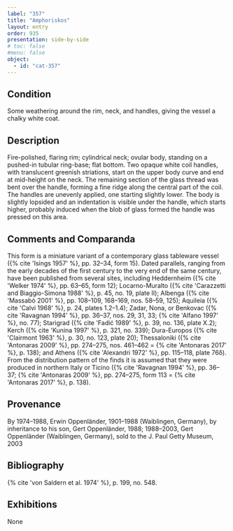 ```yaml
---
label: "357"
title: "Amphoriskos"
layout: entry
order: 935
presentation: side-by-side
# toc: false
#menu: false 
object:
  - id: "cat-357"
---
```


## Condition

Some weathering around the rim, neck, and handles, giving the vessel a chalky white coat.

## Description

Fire-polished, flaring rim; cylindrical neck; ovular body, standing on a pushed-in tubular ring-base; flat bottom. Two opaque white coil handles, with translucent greenish striations, start on the upper body curve and end at mid-height on the neck. The remaining section of the glass thread was bent over the handle, forming a fine ridge along the central part of the coil. The handles are unevenly applied, one starting slightly lower. The body is slightly lopsided and an indentation is visible under the handle, which starts higher, probably induced when the blob of glass formed the handle was pressed on this area.

## Comments and Comparanda

This form is a miniature variant of a contemporary glass tableware vessel ({% cite 'Isings 1957' %}, pp. 32–34, form 15). Dated parallels, ranging from the early decades of the first century to the very end of the same century, have been published from several sites, including Heddernheim ({% cite 'Welker 1974' %}, pp. 63–65, form 12); Locarno-Muralto ({% cite 'Carazzetti and Biaggio-Simona 1988' %}, p. 45, no. 19, plate ΙΙ); Albenga ({% cite 'Massabò 2001' %}, pp. 108–109, 168–169, nos. 58–59, 125); Aquileia ({% cite 'Calvi 1968' %}, p. 24, plates 1.2–1.4); Zadar, Nona, or Benkovac ({% cite 'Ravagnan 1994' %}, pp. 36–37, nos. 29, 31, 33; {% cite 'Alfano 1997' %}, no. 77); Starigrad ({% cite 'Fadić 1989' %}, p. 39, no. 136, plate Χ.2); Kerch ({% cite 'Kunina 1997' %}, p. 321, no. 339); Dura-Europos ({% cite 'Clairmont 1963' %}, p. 30, no. 123, plate 20); Thessaloniki ({% cite 'Antonaras 2009' %}, pp. 274–275, nos. 461–462 = {% cite 'Antonaras 2017' %}, p. 138); and Athens ({% cite 'Alexandri 1972' %}, pp. 115–118, plate 76δ). From the distribution pattern of the finds it is assumed that they were produced in northern Italy or Ticino ({% cite 'Ravagnan 1994' %}, pp. 36–37; {% cite 'Antonaras 2009' %}, pp. 274–275, form 113 = {% cite 'Antonaras 2017' %}, p. 138).

## Provenance

By 1974–1988, Erwin Oppenländer, 1901–1988 (Waiblingen, Germany), by inheritance to his son, Gert Oppenländer, 1988; 1988–2003, Gert Oppenländer (Waiblingen, Germany), sold to the J. Paul Getty Museum, 2003

## Bibliography

{% cite 'von Saldern et al. 1974' %}, p. 199, no. 548.

## Exhibitions

None